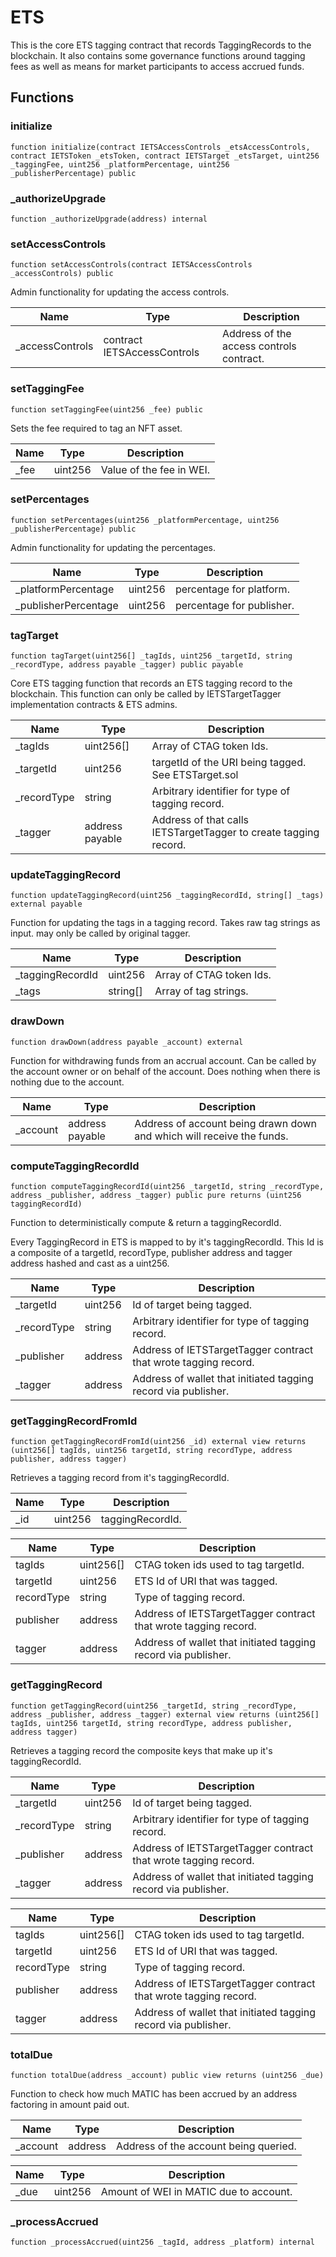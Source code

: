 # ETS

This is the core ETS tagging contract that records TaggingRecords to the blockchain.
It also contains some governance functions around tagging fees as well as means for market
participants to access accrued funds.

## Functions

### initialize

```solidity
function initialize(contract IETSAccessControls _etsAccessControls, contract IETSToken _etsToken, contract IETSTarget _etsTarget, uint256 _taggingFee, uint256 _platformPercentage, uint256 _publisherPercentage) public
```

### _authorizeUpgrade

```solidity
function _authorizeUpgrade(address) internal
```

### setAccessControls

```solidity
function setAccessControls(contract IETSAccessControls _accessControls) public
```

Admin functionality for updating the access controls.

| Name | Type | Description |
| ---- | ---- | ----------- |
| _accessControls | contract IETSAccessControls | Address of the access controls contract. |

### setTaggingFee

```solidity
function setTaggingFee(uint256 _fee) public
```

Sets the fee required to tag an NFT asset.

| Name | Type | Description |
| ---- | ---- | ----------- |
| _fee | uint256 | Value of the fee in WEI. |

### setPercentages

```solidity
function setPercentages(uint256 _platformPercentage, uint256 _publisherPercentage) public
```

Admin functionality for updating the percentages.

| Name | Type | Description |
| ---- | ---- | ----------- |
| _platformPercentage | uint256 | percentage for platform. |
| _publisherPercentage | uint256 | percentage for publisher. |

### tagTarget

```solidity
function tagTarget(uint256[] _tagIds, uint256 _targetId, string _recordType, address payable _tagger) public payable
```

Core ETS tagging function that records an ETS tagging record to the blockchain.
This function can only be called by IETSTargetTagger implementation contracts & ETS admins.

| Name | Type | Description |
| ---- | ---- | ----------- |
| _tagIds | uint256[] | Array of CTAG token Ids. |
| _targetId | uint256 | targetId of the URI being tagged. See ETSTarget.sol |
| _recordType | string | Arbitrary identifier for type of tagging record. |
| _tagger | address payable | Address of that calls IETSTargetTagger to create tagging record. |

### updateTaggingRecord

```solidity
function updateTaggingRecord(uint256 _taggingRecordId, string[] _tags) external payable
```

Function for updating the tags in a tagging record. Takes raw tag strings as input.
may only be called by original tagger.

| Name | Type | Description |
| ---- | ---- | ----------- |
| _taggingRecordId | uint256 | Array of CTAG token Ids. |
| _tags | string[] | Array of tag strings. |

### drawDown

```solidity
function drawDown(address payable _account) external
```

Function for withdrawing funds from an accrual account. Can be called by the account owner
or on behalf of the account. Does nothing when there is nothing due to the account.

| Name | Type | Description |
| ---- | ---- | ----------- |
| _account | address payable | Address of account being drawn down and which will receive the funds. |

### computeTaggingRecordId

```solidity
function computeTaggingRecordId(uint256 _targetId, string _recordType, address _publisher, address _tagger) public pure returns (uint256 taggingRecordId)
```

Function to deterministically compute & return a taggingRecordId.

Every TaggingRecord in ETS is mapped to by it's taggingRecordId. This Id is a composite
of a targetId, recordType, publisher address and tagger address hashed and cast as a uint256.

| Name | Type | Description |
| ---- | ---- | ----------- |
| _targetId | uint256 | Id of target being tagged. |
| _recordType | string | Arbitrary identifier for type of tagging record. |
| _publisher | address | Address of IETSTargetTagger contract that wrote tagging record. |
| _tagger | address | Address of wallet that initiated tagging record via publisher. |

### getTaggingRecordFromId

```solidity
function getTaggingRecordFromId(uint256 _id) external view returns (uint256[] tagIds, uint256 targetId, string recordType, address publisher, address tagger)
```

Retrieves a tagging record from it's taggingRecordId.

| Name | Type | Description |
| ---- | ---- | ----------- |
| _id | uint256 | taggingRecordId. |

| Name | Type | Description |
| ---- | ---- | ----------- |
| tagIds | uint256[] | CTAG token ids used to tag targetId. |
| targetId | uint256 | ETS Id of URI that was tagged. |
| recordType | string | Type of tagging record. |
| publisher | address | Address of IETSTargetTagger contract that wrote tagging record. |
| tagger | address | Address of wallet that initiated tagging record via publisher. |

### getTaggingRecord

```solidity
function getTaggingRecord(uint256 _targetId, string _recordType, address _publisher, address _tagger) external view returns (uint256[] tagIds, uint256 targetId, string recordType, address publisher, address tagger)
```

Retrieves a tagging record the composite keys that make up it's taggingRecordId.

| Name | Type | Description |
| ---- | ---- | ----------- |
| _targetId | uint256 | Id of target being tagged. |
| _recordType | string | Arbitrary identifier for type of tagging record. |
| _publisher | address | Address of IETSTargetTagger contract that wrote tagging record. |
| _tagger | address | Address of wallet that initiated tagging record via publisher. |

| Name | Type | Description |
| ---- | ---- | ----------- |
| tagIds | uint256[] | CTAG token ids used to tag targetId. |
| targetId | uint256 | ETS Id of URI that was tagged. |
| recordType | string | Type of tagging record. |
| publisher | address | Address of IETSTargetTagger contract that wrote tagging record. |
| tagger | address | Address of wallet that initiated tagging record via publisher. |

### totalDue

```solidity
function totalDue(address _account) public view returns (uint256 _due)
```

Function to check how much MATIC has been accrued by an address factoring in amount paid out.

| Name | Type | Description |
| ---- | ---- | ----------- |
| _account | address | Address of the account being queried. |

| Name | Type | Description |
| ---- | ---- | ----------- |
| _due | uint256 | Amount of WEI in MATIC due to account. |

### _processAccrued

```solidity
function _processAccrued(uint256 _tagId, address _platform) internal
```

